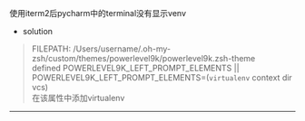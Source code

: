 使用iterm2后pycharm中的terminal没有显示venv
- solution
> FILEPATH: /Users/username/.oh-my-zsh/custom/themes/powerlevel9k/powerlevel9k.zsh-theme   
> defined POWERLEVEL9K_LEFT_PROMPT_ELEMENTS || POWERLEVEL9K_LEFT_PROMPT_ELEMENTS=(`virtualenv` context dir vcs)  
> 在该属性中添加virtualenv
---